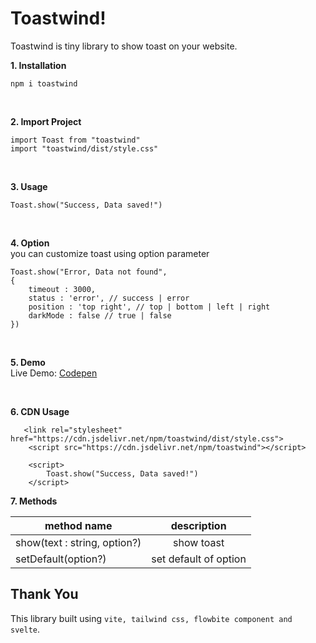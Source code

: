 
# Toastwind!

  

Toastwind is tiny library to show toast on your website.

  

**1. Installation** <br> 

    npm i toastwind

  
  <br>

**2. Import Project** <br> 

    import Toast from "toastwind"
    import "toastwind/dist/style.css"

  <br>
  
**3. Usage**  <br>


    Toast.show("Success, Data saved!")

  <br>  

**4. Option**<br>
you can customize toast using option parameter

    Toast.show("Error, Data not found",
    {
	    timeout : 3000,
	    status : 'error', // success | error
	    position : 'top right', // top | bottom | left | right
	    darkMode : false // true | false
    })

  <br>
  
**5. Demo** <br>
Live Demo: <a href="https://codepen.io/alanshalih/pen/mdXzXjZ" target="_blank">Codepen</a> 

<br>

**6. CDN Usage** <br>
    
       <link rel="stylesheet" href="https://cdn.jsdelivr.net/npm/toastwind/dist/style.css">
        <script src="https://cdn.jsdelivr.net/npm/toastwind"></script>
        
        <script>
            Toast.show("Success, Data saved!")
        </script>
        


**7. Methods** <br>
    
| method name  | description |
| ------------- |:-------------:|
| show(text : string, option?)      | show toast     |
| setDefault(option?)      | set default of option     | 

 

## Thank You

This library built using `vite, tailwind css, flowbite component and svelte`.